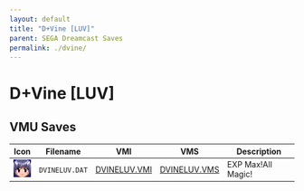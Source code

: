 ```yaml
---
layout: default
title: "D+Vine [LUV]"
parent: SEGA Dreamcast Saves
permalink: ./dvine/
---
```

# D+Vine [LUV]

## VMU Saves

| Icon | Filename | VMI | VMS | Description |
|------|----------|-----|-----|-------------|
| ![D+Vine [LUV]](../icons/DVINELUV.DAT.GIF) | `DVINELUV.DAT` | [DVINELUV.VMI](DVINELUV.VMI) | [DVINELUV.VMS](DVINELUV.VMS) | EXP Max!All Magic! |
